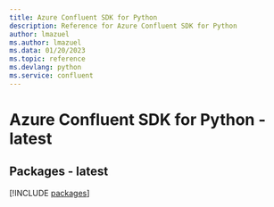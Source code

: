 ```yaml
---
title: Azure Confluent SDK for Python
description: Reference for Azure Confluent SDK for Python
author: lmazuel
ms.author: lmazuel
ms.data: 01/20/2023
ms.topic: reference
ms.devlang: python
ms.service: confluent
---
```

# Azure Confluent SDK for Python - latest
## Packages - latest
[!INCLUDE [packages](confluent-index.md)]